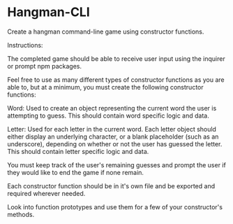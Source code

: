 # Hangman-CLI

Create a hangman command-line game using constructor functions.

Instructions:

The completed game should be able to receive user input using the inquirer or prompt npm packages.

Feel free to use as many different types of constructor functions as you are able to, but at a minimum, you must create the following constructor functions:

Word: Used to create an object representing the current word the user is attempting to guess. This should contain word specific logic and data.

Letter: Used for each letter in the current word. Each letter object should either display an underlying character, or a blank placeholder (such as an underscore), depending on whether or not the user has guessed the letter. This should contain letter specific logic and data.

You must keep track of the user's remaining guesses and prompt the user if they would like to end the game if none remain.

Each constructor function should be in it's own file and be exported and required wherever needed.

Look into function prototypes and use them for a few of your constructor's methods.
